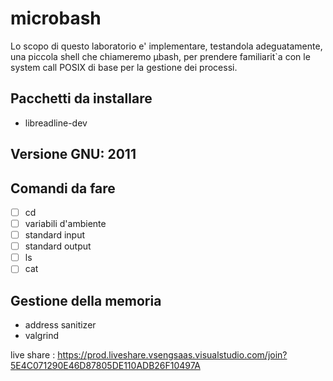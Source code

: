 # microbash
Lo scopo di questo laboratorio e' implementare, testandola adeguatamente, una piccola shell che chiameremo µbash, per prendere familiarit`a con le system call POSIX di base per la gestione dei processi.
## Pacchetti da installare
+ libreadline-dev
## Versione GNU: 2011
## Comandi da fare
+ [ ] cd
+ [ ] variabili d'ambiente
+ [ ] standard input
+ [ ] standard output
+ [ ] ls
+ [ ] cat
## Gestione della memoria
+ address sanitizer
+ valgrind


live share : https://prod.liveshare.vsengsaas.visualstudio.com/join?5E4C071290E46D87805DE110ADB26F10497A
